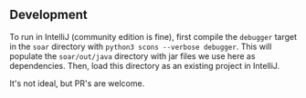 ## Development

To run in IntelliJ (community edition is fine), first compile the `debugger`
target in the `soar` directory with `python3 scons --verbose debugger`. This will populate
the `soar/out/java` directory with jar files we use here as dependencies. Then, load this
directory as an existing project in IntelliJ.

It's not ideal, but PR's are welcome.
